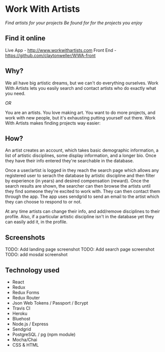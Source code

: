 # Work With Artists

*Find artists for your projects*
_Be found for for the projects you enjoy_

## Find it online

Live App - http://www.workwithartists.com
Front End - https://github.com/claytonweller/WWA-front

## Why?

We all have big artistic dreams, but we can't do everything ourselves. Work With Artists lets you easily search and contact artists who do exactly what you need.

_OR_

You are an artists. You love making art. You want to do more projects, and work with new people, but it's exhausting putting yourself out there. Work With Artists makes finding projects way easier:

## How?

An artist creates an account, which takes basic demographic information, a list of artistic disciplines, some display information, and a longer bio. Once they have their info entered they're searchable in the database.

Once a user/artist is logged in they reach the search page which allows any registered user to serach the database by artistic discipline and then filter by experience (in years) and desired compensation (reward). Once the search results are shown, the searcher can then browse the artists until they find someone they're excited to work with. They can then contact them through the app. The app uses sendgrid to send an email to the artist which they can choose to respond to or not.

At any time artists can change their info, and add/remove disciplines to their profile. Also, if a particular artistic discipline isn't in the database yet they can easily add it, in the profile.

## Screenshots

TODO: Add landing page screenshot
TODO: Add search page screenshot
TODO: add mosdal screenshot

<!-- ![Screenshot of the landing page](https://imgur.com/19S0wHO.jpg) -->
<!-- ![Screenshot of the dashboard](https://imgur.com/dthcTDy.jpg) -->

## Technology used

- React
- Redux
- Redux Forms
- Redux Router
- Json Web Tokens / Passport / Bcrypt
- Travis CI
- Heroku
- Bluehost
- Node.js / Express
- Sendgrid
- PostgreSQL / pg (npm module)
- Mocha/Chai
- CSS & HTML
